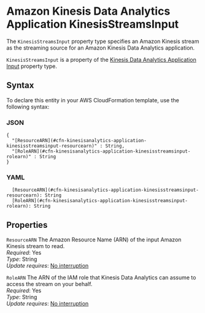 # Amazon Kinesis Data Analytics Application KinesisStreamsInput<a name="aws-properties-kinesisanalytics-application-kinesisstreamsinput"></a>

The `KinesisStreamsInput` property type specifies an Amazon Kinesis stream as the streaming source for an Amazon Kinesis Data Analytics application\. 

 `KinesisStreamsInput` is a property of the [Kinesis Data Analytics Application Input](aws-properties-kinesisanalytics-application-input.md) property type\. 

## Syntax<a name="aws-properties-kinesisanalytics-application-kinesisstreamsinput-syntax"></a>

To declare this entity in your AWS CloudFormation template, use the following syntax:

### JSON<a name="aws-properties-kinesisanalytics-application-kinesisstreamsinput-syntax.json"></a>

```
{
  "[ResourceARN](#cfn-kinesisanalytics-application-kinesisstreamsinput-resourcearn)" : String,
  "[RoleARN](#cfn-kinesisanalytics-application-kinesisstreamsinput-rolearn)" : String
}
```

### YAML<a name="aws-properties-kinesisanalytics-application-kinesisstreamsinput-syntax.yaml"></a>

```
  [ResourceARN](#cfn-kinesisanalytics-application-kinesisstreamsinput-resourcearn): String
  [RoleARN](#cfn-kinesisanalytics-application-kinesisstreamsinput-rolearn): String
```

## Properties<a name="aws-properties-kinesisanalytics-application-kinesisstreamsinput-properties"></a>

`ResourceARN`  <a name="cfn-kinesisanalytics-application-kinesisstreamsinput-resourcearn"></a>
The Amazon Resource Name \(ARN\) of the input Amazon Kinesis stream to read\.  
 *Required*: Yes  
 *Type*: String  
 *Update requires*: [No interruption](using-cfn-updating-stacks-update-behaviors.md#update-no-interrupt) 

`RoleARN`  <a name="cfn-kinesisanalytics-application-kinesisstreamsinput-rolearn"></a>
The ARN of the IAM role that Kinesis Data Analytics can assume to access the stream on your behalf\.   
 *Required*: Yes  
 *Type*: String  
 *Update requires*: [No interruption](using-cfn-updating-stacks-update-behaviors.md#update-no-interrupt) 